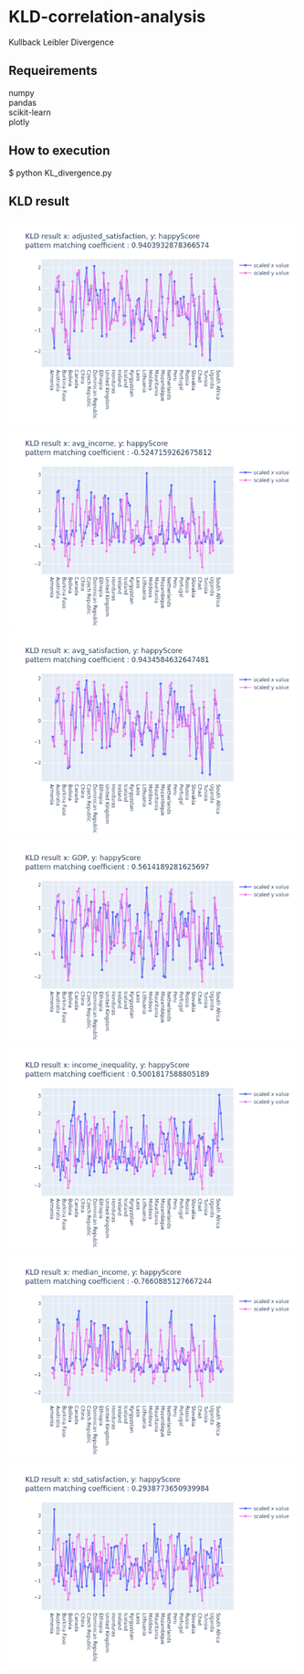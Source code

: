 # KLD-correlation-analysis
Kullback Leibler Divergence

## Requeirements
numpy  
pandas  
scikit-learn  
plotly

## How to execution
$ python KL_divergence.py

## KLD result
![](./KLD_result/KLD_result_y_happyScore_x_adjusted_satisfaction.png)  
![](./KLD_result/KLD_result_y_happyScore_x_avg_income.png)  
![](./KLD_result/KLD_result_y_happyScore_x_avg_satisfaction.png)  
![](./KLD_result/KLD_result_y_happyScore_x_GDP.png)  
![](./KLD_result/KLD_result_y_happyScore_x_income_inequality.png)  
![](./KLD_result/KLD_result_y_happyScore_x_median_income.png)
![](./KLD_result/KLD_result_y_happyScore_x_std_satisfaction.png)  

